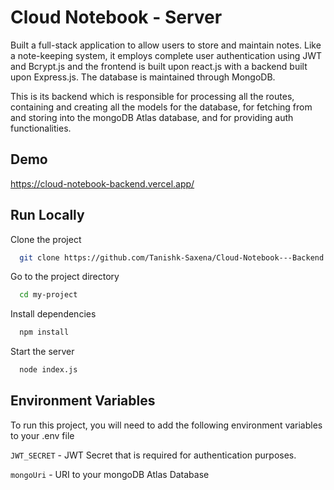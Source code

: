 
# Cloud Notebook - Server

Built a full-stack application to allow users to store and maintain notes. Like a note-keeping system, it employs complete
user authentication using JWT and Bcrypt.js and the frontend is built upon react.js with a backend built upon Express.js.
The database is maintained through MongoDB.

This is its backend which is responsible for processing all the routes, containing and creating all the models for the database, for fetching from and storing into the mongoDB Atlas database, and for providing auth functionalities.

## Demo

https://cloud-notebook-backend.vercel.app/


## Run Locally

Clone the project

```bash
  git clone https://github.com/Tanishk-Saxena/Cloud-Notebook---Backend
```

Go to the project directory

```bash
  cd my-project
```

Install dependencies

```bash
  npm install
```

Start the server

```bash
  node index.js
```


## Environment Variables

To run this project, you will need to add the following environment variables to your .env file

`JWT_SECRET` - JWT Secret that is required for authentication purposes.

`mongoUri` - URI to your mongoDB Atlas Database